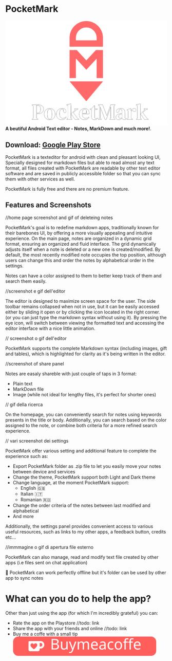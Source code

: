 
# PocketMark



<img src="SRC github readme/PocketMarkBanner.png" width="932" align="center"   vspace="2">
<b> A beutiful Android Text editor - Notes, MarkDown and much more!</b>.


## Download:  [Google Play Store](https://google.com)



PocketMark is a texteditor for android with clean and pleasant looking UI, Specially designed for markdown files but able to read almost any text format, all files created with PocketMark are readable by other text editor software and are saved in publicly accessible folder so that you can sync them with other services as well.

PocketMark is fully free and there are no premium feature.

## Features and Screenshots

//home page screenshot and gif of deleteing notes


PocketMark's goal is to redefine markdown apps, traditionally known for their barebones UI, by offering a more visually appealing and intuitive experience. On the main page, notes are organized in a dynamic grid format, ensuring an organized and fluid interface. The grid dynamically adjusts itself when a note is deleted or a new one is created/modified. By default, the most recently modified note occupies the top position, although users can change this and order the notes by alphabetical order in the settings.

Notes can have a color assigned to them to better keep track of them and search them easily.


//screenshot  e gif dell'editor 

The editor is designed to maximize screen space for the user. The side toolbar remains collapsed when not in use, but it can be easily accessed either by sliding it open or by clicking the icon located in the right corner. (or you can just type the markdown syntax without using it). By pressing the eye icon, will switch between viewing the formatted text and accessing the editor interface with a nice little animation.

// screenshot o gif dell'editor

PocketMark supports the complete Markdown syntax (including images, gift and tables), which is highlighted for clarity as it's being written in the editor.


//screenshot of share panel

Notes are easaly shareble with just couple of taps in 3 format:

- Plain text
- MarkDown file
- Image (while not ideal for lengthy files, it's perfect for shorter ones)

// gif della ricerca

On the homepage, you can conveniently search for notes using keywords presents in the title or body. Additionally, you can search based on the color assigned to the note, or combine both criteria for a more refined search experience.
 
 // vari screenshot dei settings

PocketMark offer various setting and additional feature to complete the experience such as:

* Export PocketMark folder as .zip file to let you easily move your notes between device and services
* Change the theme, PocketMark support both Light and Dark theme
* Change language, at the moment PocketMark support:
	* English 🇬🇧
	* Italian 🇮🇹​
	* Romanian ​🇷🇴​
* Change the order criteria of the notes between last modified and alphabetical 
* And more

Additionally, the settings panel provides convenient access to various useful resources, such as links to my other apps, a feedback button, credits etc...

//immmagine o gif di apertura file esterno

PocketMark can also manage, read and modify text file created by other apps (i.e files sent on chat application)

 📶​ PocketMark can work perfectly offline but it's folder can be used by other app to sync notes


# What can you do to help the app?

Other than just using the app (for which I'm incredibly grateful) you can:

- Rate the app on the Playstore //todo: link
- Share the app with your friends and online //todo: link
- Buy me a coffe with a small tip [<img src="SRC github readme/kofi-githubbutton_sm-svg.svg">](https://ko-fi.com/N4N179BUE)

